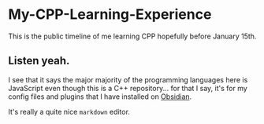 # My-CPP-Learning-Experience
This is the public timeline of me learning CPP hopefully before January 15th.


## Listen yeah.

I see that it says the major majority of the programming languages here is JavaScript even though this is a C++ repository... for that I say, it's for my config files and plugins that I have installed on [Obsidian](https://obsidian.md/).

It's really a quite nice `markdown` editor.